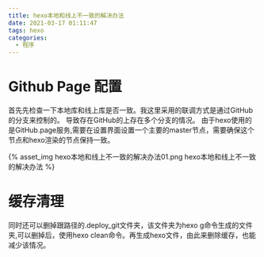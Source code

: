 ```yaml
---
title: hexo本地和线上不一致的解决办法
date: 2021-03-17 01:11:47
tags: hexo
categories:
  - 程序
---
```


# Github Page 配置


  首先先检查一下本地库和线上库是否一致。我这里采用的联调方式是通过GitHub的分支来控制的。
导致存在GitHub的上存在多个分支的情况。
由于hexo使用的是GitHub.page服务,需要在设置界面设置一个主要的master节点，需要确保这个节点和hexo渲染的节点保持一致。

<!-- more -->

{% asset_img hexo本地和线上不一致的解决办法01.png hexo本地和线上不一致的解决办法 %}

# 缓存清理
  

同时还可以删掉跟路径的.deploy_git文件夹，该文件夹为hexo g命令生成的文件夹,可以删掉后，使用hexo clean命令。再生成hexo文件，由此来删除缓存，也能减少该情况。

